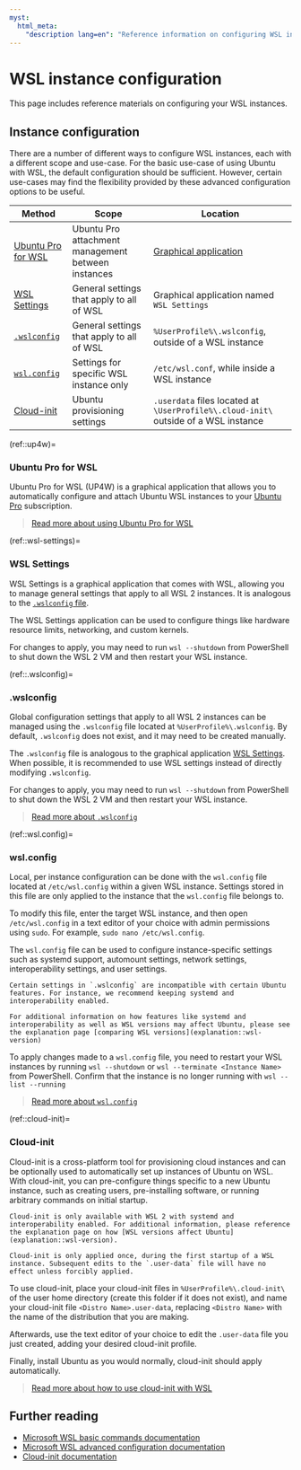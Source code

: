 ```yaml
---
myst:
  html_meta:
    "description lang=en": "Reference information on configuring WSL instances."
---
```


# WSL instance configuration

This page includes reference materials on configuring your WSL instances.

## Instance configuration

There are a number of different ways to configure WSL instances, each with a different scope and use-case. For the basic use-case of using Ubuntu with WSL, the default configuration should be sufficient. However, certain use-cases may find the flexibility provided by these advanced configuration options to be useful.

| Method                            | Scope                                              | Location                                                                            |
| --------------------------------- | -------------------------------------------------- | ----------------------------------------------------------------------------------- |
| [Ubuntu Pro for WSL](ref::up4w)   | Ubuntu Pro attachment management between instances | [Graphical application ](howto::up4w)                                               |
| [WSL Settings](ref::wsl-settings) | General settings that apply to all of WSL          | Graphical application named `WSL Settings`                                          |
| [`.wslconfig`](ref::.wslconfig)   | General settings that apply to all of WSL          | `%UserProfile%\.wslconfig`, outside of a WSL instance                               |
| [`wsl.config`](ref::wsl.config)   | Settings for specific WSL instance only            | `/etc/wsl.conf`, while inside a WSL instance                                        |
| [Cloud-init](ref::cloud-init)     | Ubuntu provisioning settings                       | `.userdata` files located at `\UserProfile%\.cloud-init\` outside of a WSL instance |

(ref::up4w)=

### Ubuntu Pro for WSL

Ubuntu Pro for WSL (UP4W) is a graphical application that allows you to automatically configure and attach Ubuntu WSL instances to your [Ubuntu Pro](https://ubuntu.com/pro) subscription.

> [Read more about using Ubuntu Pro for WSL](howto::up4w)

(ref::wsl-settings)=

### WSL Settings

WSL Settings is a graphical application that comes with WSL, allowing you to manage general settings that apply to all WSL 2 instances. It is analogous to the [`.wslconfig` file](ref::.wslconfig).

The WSL Settings application can be used to configure things like hardware resource limits, networking, and custom kernels.

For changes to apply, you may need to run `wsl --shutdown` from PowerShell to shut down the WSL 2 VM and then restart your WSL instance.

(ref::.wslconfig)=

### .wslconfig

Global configuration settings that apply to all WSL 2 instances can be managed using the `.wslconfig` file located at `%UserProfile%\.wslconfig`. By default, `.wslconfig` does not exist, and it may need to be created manually.

The `.wslconfig` file is analogous to the graphical application [WSL Settings](ref::wsl-settings). When possible, it is recommended to use WSL settings instead of directly modifying `.wslconfig`.

For changes to apply, you may need to run `wsl --shutdown` from PowerShell to shut down the WSL 2 VM and then restart your WSL instance.

> [Read more about `.wslconfig`](https://learn.microsoft.com/en-us/windows/wsl/wsl-config#wslconfig)

(ref::wsl.config)=

### wsl.config

Local, per instance configuration can be done with the `wsl.config` file located at `/etc/wsl.config` within a given WSL instance. Settings stored in this file are only applied to the instance that the `wsl.config` file belongs to.

To modify this file, enter the target WSL instance, and then open `/etc/wsl.config` in a text editor of your choice with admin permissions using `sudo`. For example, `sudo nano /etc/wsl.config`.

The `wsl.config` file can be used to configure instance-specific settings such as systemd support, automount settings, network settings, interoperability settings, and user settings.

```{warning}
Certain settings in `.wslconfig` are incompatible with certain Ubuntu features. For instance, we recommend keeping systemd and interoperability enabled.

For additional information on how features like systemd and interoperability as well as WSL versions may affect Ubuntu, please see the explanation page [comparing WSL versions](explanation::wsl-version)
```

To apply changes made to a `wsl.config` file, you need to restart your WSL instances by running `wsl --shutdown` or `wsl --terminate <Instance Name>` from PowerShell. Confirm that the instance is no longer running with `wsl --list --running`

> [Read more about `wsl.config`](https://learn.microsoft.com/en-us/windows/wsl/wsl-config#wslconf)

(ref::cloud-init)=

### Cloud-init

Cloud-init is a cross-platform tool for provisioning cloud instances and can be optionally used to automatically set up instances of Ubuntu on WSL.
With cloud-init, you can pre-configure things specific to a new Ubuntu instance, such as creating users, pre-installing software, or running arbitrary commands on initial startup.

```{important}
Cloud-init is only available with WSL 2 with systemd and interoperability enabled. For additional information, please reference the explanation page on how [WSL versions affect Ubuntu](explanation::wsl-version).
```

```{note}
Cloud-init is only applied once, during the first startup of a WSL instance. Subsequent edits to the `.user-data` file will have no effect unless forcibly applied.
```

To use cloud-init, place your cloud-init files in `%UserProfile%\.cloud-init\` of the user home directory (create this folder if it does not exist), and name your cloud-init file `<Distro Name>.user-data`, replacing `<Distro Name>` with the name of the distribution that you are making.

Afterwards, use the text editor of your choice to edit the `.user-data` file you just created, adding your desired cloud-init profile.

Finally, install Ubuntu as you would normally, cloud-init should apply automatically.

> [Read more about how to use cloud-init with WSL](howto::cloud-init)

## Further reading

- [Microsoft WSL basic commands documentation](https://learn.microsoft.com/en-us/windows/wsl/basic-commands)
- [Microsoft WSL advanced configuration documentation](https://learn.microsoft.com/en-us/windows/wsl/wsl-config)
- [Cloud-init documentation](https://cloudinit.readthedocs.io/en/latest/)

